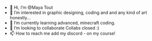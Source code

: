 - 👋 Hi, I’m @Maya Tout
- 👀 I’m interested in graphic designing, coding and and any kind of art honestly...
- 🌱 I’m currently learning advanced, minecraft coding.
- 💞️ I’m looking to collaborate Collabs closed :)
- 📫 How to reach me add my discord - on my course!

<!---
skytout/skytout is a ✨ special ✨ repository because its `README.md` (this file) appears on your GitHub profile.
You can click the Preview link to take a look at your changes.
--->
